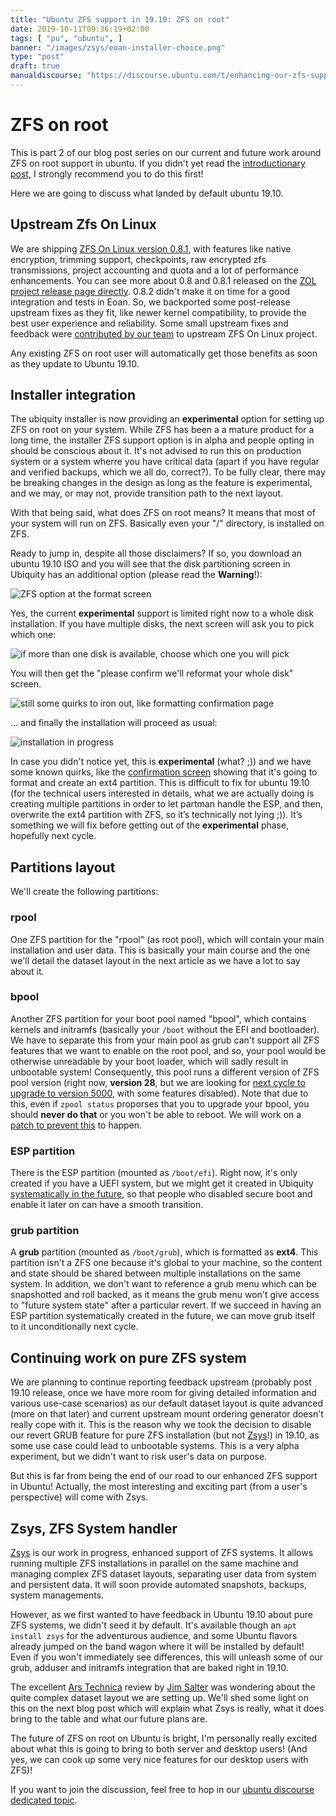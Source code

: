 ```yaml
---
title: "Ubuntu ZFS support in 19.10: ZFS on root"
date: 2019-10-11T09:36:19+02:00
tags: [ "pu", "ubuntu", ]
banner: "/images/zsys/eoan-installer-choice.png"
type: "post"
draft: true
manualdiscourse: "https://discourse.ubuntu.com/t/enhancing-our-zfs-support-on-ubuntu-19-10-an-introduction/12130"
---
```


# ZFS on root

This is part 2 of our blog post series on our current and future work around ZFS on root support in ubuntu. If you didn't yet read the [introductionary post](/2019/08/06/ubuntu-zfs-support-in-19.10-introduction/), I strongly recommend you to do this first!

Here we are going to discuss what landed by default ubuntu 19.10.

## Upstream Zfs On Linux

We are shipping [ZFS On Linux version 0.8.1](https://launchpad.net/ubuntu/eoan/+source/zfs-linux), with features like native encryption, trimming support, checkpoints, raw encrypted zfs transmissions, project accounting and quota and a lot of performance enhancements. You can see more about 0.8 and 0.8.1 released on the [ZOL project release page directly](https://github.com/zfsonlinux/zfs/releases). 0.8.2 didn't make it on time for a good integration and tests in Eoan. So, we backported some post-release upstream fixes as they fit, like newer kernel compatibility, to provide the best user experience and reliability. Some small upstream fixes and feedback were [contributed by our team](https://github.com/zfsonlinux/zfs/commit/8ae8b2a1445bcccee1bb8ee7d4886f30050f6f53) to upstream ZFS On Linux project.

Any existing ZFS on root user will automatically get those benefits as soon as they update to Ubuntu 19.10.

## Installer integration

The ubiquity installer is now providing an **experimental** option for setting up ZFS on root on your system. While ZFS has been a a mature product for a long time, the installer ZFS support option is in alpha and people opting in should be conscious about it. It's not advised to run this on production system or a system wherre you have critical data (apart if you have regular and verified backups, which we all do, correct?). To be fully clear, there may be breaking changes in the design as long as the feature is experimental, and we may, or may not, provide transition path to the next layout.

With that being said, what does ZFS on root means? It means that most of your system will run on ZFS. Basically even your "/" directory, is installed on ZFS.

Ready to jump in, despite all those disclaimers? If so, you download an ubuntu 19.10 ISO and you will see that the disk partitioning screen in Ubiquity has an additional option (please read the **Warning**!):

![ZFS option at the format screen](/images/zsys/eoan-installer-choice.png)

Yes, the current **experimental** support is limited right now to a whole disk installation. If you have multiple disks, the next screen will ask you to pick which one:

![if more than one disk is available, choose which one you will pick](/images/zsys/eoan-installer-disk-choice.png)


You will then get the "please confirm we'll reformat your whole disk" screen.

![still some quirks to iron out, like formatting confirmation page](/images/zsys/eoan-warning-erase-disk.png)

… and finally the installation will proceed as usual:

![installation in progress](/images/zsys/eoan-installer-installing.png)

In case you didn't notice yet, this is **experimental** (what? ;)) and we have some known quirks, like the [confirmation screen](https://bugs.launchpad.net/ubuntu/+source/ubiquity/+bug/1847719) showing that it's going to format and create an ext4 partition. This is difficult to fix for ubuntu 19.10 (for the technical users interested in details, what we are actually doing is creating multiple partitions in order to let partman handle the ESP, and then, overwrite the ext4 partition with ZFS, so it’s technically not lying ;)). It’s something we will fix before getting out of the **experimental** phase, hopefully next cycle.

## Partitions layout

We'll create the following partitions:

### rpool

One ZFS partition for the "rpool" (as root pool), which will contain your main installation and user data. This is basically your main course and the one we'll detail the dataset layout in the next article as we have a lot to say about it.

### bpool

Another ZFS partition for your boot pool named "bpool", which contains kernels and initramfs (basically your `/boot` without the EFI and bootloader). We have to separate this from your main pool as grub can't support all ZFS features that we want to enable on the root pool, and so, your pool would be otherwise unreadable by your boot loader, which will sadly result in unbootable system! Consequently, this pool runs a different version of ZFS pool version (right now, **version 28**, but we are looking for [next cycle to upgrade to version 5000](https://github.com/orgs/ubuntu/projects/1#card-27647903), with some features disabled). Note that due to this, even if `zpool status` proporses that you to upgrade your bpool, you should **never do that** or you won't be able to reboot. We will work on a [patch to prevent this](https://bugs.launchpad.net/ubuntu/+source/zfs-linux/+bug/1847389) to happen.

### ESP partition

There is the ESP partition (mounted as `/boot/efi`). Right now, it's only created if you have a UEFI system, but we might get it created in Ubiquity [systematically in the future](https://bugs.launchpad.net/ubuntu/+source/ubiquity/+bug/1847721), so that people who disabled secure boot and enable it later on can have a smooth transition.

### grub partition

A **grub** partition (mounted as `/boot/grub`), which is formatted as **ext4**. This partition isn't a ZFS one because it's global to your machine, so the content and state should be shared between multiple installations on the same system. In addition, we don't want to reference a grub menu which can be snapshotted and roll backed, as it means the grub menu won't give access to "future system state" after a particular revert. If we succeed in having an ESP partition systematically created in the future, we can move grub itself to it unconditionally next cycle.

## Continuing work on pure ZFS system

We are planning to continue reporting feedback upstream (probably post 19.10 release, once we have more room for giving detailed information and various use-case scenarios) as our default dataset layout is quite advanced (more on that later) and current upstream mount ordering generator doesn't really cope with it. This is the reason why we took the decision to disable our revert GRUB feature for pure ZFS installation (but not [Zsys](https://github.com/ubuntu/zsys)!) in 19.10, as some use case could lead to unbootable systems. This is a very alpha experiment, but we didn't want to risk user's data on purpose.

But this is far from being the end of our road to our enhanced ZFS support in Ubuntu! Actually, the most interesting and exciting part (from a user's perspective) will come with Zsys.

## Zsys, ZFS System handler

[Zsys](https://github.com/ubuntu/zsys) is our work in progress, enhanced support of ZFS systems. It allows running multiple ZFS installations in parallel on the same machine and managing complex ZFS dataset layouts, separating user data from system and persistent data. It will soon provide automated snapshots, backups, system managements.

However, as we first wanted to have feedback in Ubuntu 19.10 about pure ZFS systems, we didn't seed it by default. It's available though an `apt install zsys` for the adventurous audience, and some Ubuntu flavors already jumped on the band wagon where it will be installed by default! Even if you won't immediately see differences, this will unleash some of our grub, adduser and initramfs integration that are baked right in 19.10.

The excellent [Ars Technica](https://arstechnica.com/information-technology/2019/10/a-detailed-look-at-ubuntus-new-experimental-zfs-installer/) review by [Jim Salter](https://twitter.com/jrssnet) was wondering about the quite complex dataset layout we are setting up. We'll shed some light on this on the next blog post which will explain what Zsys is really, what it does bring to the table and what our future plans are.

The future of ZFS on root on Ubuntu is bright, I'm personally really excited about what this is going to bring to both server and desktop users! (And yes, we can cook up some very nice features for our desktop users with ZFS)!

If you want to join the discussion, feel free to hop in our [ubuntu discourse dedicated topic](https://discourse.ubuntu.com/t/enhancing-our-zfs-support-on-ubuntu-19-10-an-introduction/12130).
